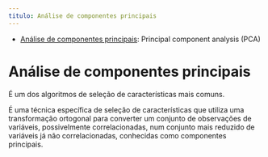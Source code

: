 ```yaml
---
titulo: Análise de componentes principais
---
```

- [Análise de componentes principais](https://aiofthings.telefonicatech.com/pt/recursos/datapedia/an%C3%A1lise-componentes-principais): Principal component analysis (PCA)


# Análise de componentes principais

É um dos algoritmos de seleção de características mais comuns.

É uma técnica específica de seleção de características que utiliza uma transformação ortogonal para converter um conjunto de observações de variáveis, possivelmente correlacionadas, num conjunto mais reduzido de variáveis já não correlacionadas, conhecidas como componentes principais.
